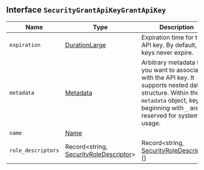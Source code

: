 ## Interface `SecurityGrantApiKeyGrantApiKey`

| Name | Type | Description |
| - | - | - |
| `expiration` | [DurationLarge](./DurationLarge.md) | Expiration time for the API key. By default, API keys never expire. |
| `metadata` | [Metadata](./Metadata.md) | Arbitrary metadata that you want to associate with the API key. It supports nested data structure. Within the `metadata` object, keys beginning with `_` are reserved for system usage. |
| `name` | [Name](./Name.md) | &nbsp; |
| `role_descriptors` | Record<string, [SecurityRoleDescriptor](./SecurityRoleDescriptor.md)> | Record<string, [SecurityRoleDescriptor](./SecurityRoleDescriptor.md)>[] | The role descriptors for this API key. When it is not specified or is an empty array, the API key has a point in time snapshot of permissions of the specified user or access token. If you supply role descriptors, the resultant permissions are an intersection of API keys permissions and the permissions of the user or access token. |
